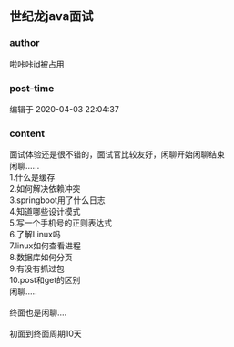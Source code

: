 ## 世纪龙java面试
### author 
啦咔咔id被占用
### post-time 

编辑于  2020-04-03 22:04:37
### content 
<div class="post-topic-des nc-post-content">
 <div>
  面试体验还是很不错的，面试官比较友好，闲聊开始闲聊结束
 </div>
 <div>
  闲聊......
 </div>
 <div>
  1.什么是缓存
 </div>
 <div>
  2.如何解决依赖冲突
 </div>
 <div>
  3.springboot用了什么日志
 </div>
 <div>
  4.知道哪些设计模式
 </div>
 <div>
  5.写一个手机号的正则表达式
 </div>
 <div>
  6.了解Linux吗
 </div>
 <div>
  7.linux如何查看进程
 </div>
 <div>
  8.数据库如何分页
 </div>
 <div>
  9.有没有抓过包
 </div>
 <div>
  10.post和get的区别
 </div>
 <div>
  闲聊.....
 </div>
 <div>
  <br/>
 </div>
 <div>
  终面也是闲聊....
 </div>
 <div>
  <br/>
 </div>
 <div>
  初面到终面周期10天
 </div>
 <div>
  <br/>
 </div>
</div>
